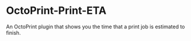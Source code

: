 # OctoPrint-Print-ETA
An OctoPrint plugin that shows you the time that a print job is estimated to finish.
